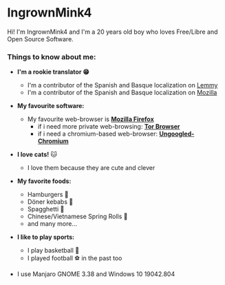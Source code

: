 # IngrownMink4
Hi! I'm IngrownMink4 and I'm a 20 years old boy who loves Free/Libre and Open Source Software.

### Things to know about me:
* **I'm a rookie translator 😁**
  * I'm a contributor of the Spanish and Basque localization on [Lemmy](https://github.com/LemmyNet/lemmy)
  * I'm a contributor of the Spanish and Basque localization on [Mozilla](https://github.com/mozilla)
* **My favourite software:**
  * My favourite web-browser is **[Mozilla Firefox](https://mozilla.org/firefox/new)**
    + if i need more private web-browsing: **[Tor Browser](https://torproject.org/download)**
    + if i need a chromium-based web-browser: **[Ungoogled-Chromium](https://ungoogled-software.github.io/)**
   
* **I love cats!** 🐱
  * I love them because they are cute and clever 
* **My favorite foods:**
  * Hamburgers 🍔
  * Döner kebabs 🥙
  * Spagghetti 🍝
  * Chinese/Vietnamese Spring Rolls 🥢
  * and many more... 
* **I like to play sports:**
  * I play basketball 🏀
  * I played football ⚽ in the past too
* I use Manjaro GNOME 3.38 and Windows 10 19042.804
